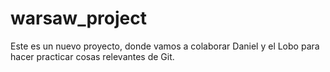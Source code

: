 # warsaw_project

Este es un nuevo proyecto, donde vamos a colaborar Daniel y el Lobo para hacer practicar cosas relevantes de Git.
